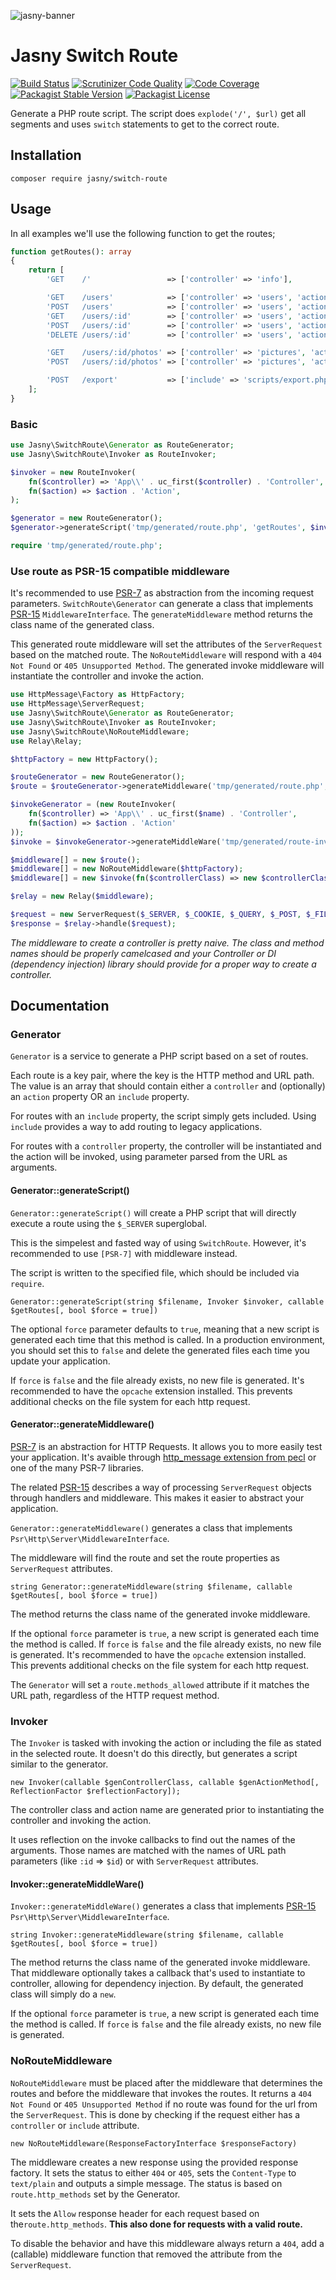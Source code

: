 ![jasny-banner](https://user-images.githubusercontent.com/100821/61325728-9dfe9e80-a815-11e9-9e47-910fa7330d55.png)

Jasny Switch Route
===

[![Build Status](https://travis-ci.org/jasny/switch-route.svg?branch=master)](https://travis-ci.org/jasny/switch-route)
[![Scrutinizer Code Quality](https://scrutinizer-ci.com/g/jasny/switch-route/badges/quality-score.png?b=master)](https://scrutinizer-ci.com/g/jasny/switch-route/?branch=master)
[![Code Coverage](https://scrutinizer-ci.com/g/jasny/switch-route/badges/coverage.png?b=master)](https://scrutinizer-ci.com/g/jasny/switch-route/?branch=master)
[![Packagist Stable Version](https://img.shields.io/packagist/v/jasny/switch-route.svg)](https://packagist.org/packages/jasny/switch-route)
[![Packagist License](https://img.shields.io/packagist/l/jasny/switch-route.svg)](https://packagist.org/packages/jasny/switch-route)

Generate a PHP route script. The script does `explode('/', $url)` get all segments and uses `switch` statements to get to the correct route.

Installation
---

    composer require jasny/switch-route

Usage
---

In all examples we'll use the following function to get the routes;

```php
function getRoutes(): array
{
    return [
        'GET    /'                 => ['controller' => 'info'],

        'GET    /users'            => ['controller' => 'users', 'action' => 'list'],
        'POST   /users'            => ['controller' => 'users', 'action' => 'add'],
        'GET    /users/:id'        => ['controller' => 'users', 'action' => 'get'],
        'POST   /users/:id'        => ['controller' => 'users', 'action' => 'update'],
        'DELETE /users/:id'        => ['controller' => 'users', 'action' => 'delete'],

        'GET    /users/:id/photos' => ['controller' => 'pictures', 'action' => 'list'],
        'POST   /users/:id/photos' => ['controller' => 'pictures', 'action' => 'add'],

        'POST   /export'           => ['include' => 'scripts/export.php'],
    ];
}
```

### Basic

```php
use Jasny\SwitchRoute\Generator as RouteGenerator;
use Jasny\SwitchRoute\Invoker as RouteInvoker;

$invoker = new RouteInvoker(
    fn($controller) => 'App\\' . uc_first($controller) . 'Controller',
    fn($action) => $action . 'Action',
);

$generator = new RouteGenerator();
$generator->generateScript('tmp/generated/route.php', 'getRoutes', $invoker);

require 'tmp/generated/route.php';
```

### Use route as PSR-15 compatible middleware

It's recommended to use [PSR-7](https://www.php-fig.org/psr/psr-7/) as abstraction from the incoming request
parameters. `SwitchRoute\Generator` can generate a class that implements [PSR-15](https://www.php-fig.org/psr/psr-15/)
`MiddlewareInterface`. The `generateMiddleware` method returns the class name of the generated class.

This generated route middleware will set the attributes of the `ServerRequest` based on the matched route. The
`NoRouteMiddleware` will respond with a `404 Not Found` or `405 Unsupported Method`. The generated invoke middleware
will instantiate the controller and invoke the action.

```php
use HttpMessage\Factory as HttpFactory;
use HttpMessage\ServerRequest;
use Jasny\SwitchRoute\Generator as RouteGenerator;
use Jasny\SwitchRoute\Invoker as RouteInvoker;
use Jasny\SwitchRoute\NoRouteMiddleware;
use Relay\Relay;

$httpFactory = new HttpFactory();

$routeGenerator = new RouteGenerator();
$route = $routeGenerator->generateMiddleware('tmp/generated/route.php', 'getRoutes');

$invokeGenerator = (new RouteInvoker(
    fn($controller) => 'App\\' . uc_first($name) . 'Controller',
    fn($action) => $action . 'Action'
));
$invoke = $invokeGenerator->generateMiddleWare('tmp/generated/route-invoke.php', 'getRoutes');

$middleware[] = new $route();
$middleware[] = new NoRouteMiddleware($httpFactory);
$middleware[] = new $invoke(fn($controllerClass) => new $controllerClass($httpFactory));

$relay = new Relay($middleware);

$request = new ServerRequest($_SERVER, $_COOKIE, $_QUERY, $_POST, $_FILES);
$response = $relay->handle($request);
```

_The middleware to create a controller is pretty naive. The class and method names should be properly camelcased and
your Controller or DI (dependency injection) library should provide for a proper way to create a controller._

Documentation
---

### Generator

`Generator` is a service to generate a PHP script based on a set of routes.

Each route is a key pair, where the key is the HTTP method and URL path. The value is an array that should contain
either a `controller` and (optionally) an `action` property OR an `include` property.

For routes with an `include` property, the script simply gets included. Using `include` provides a way to add routing
to legacy applications.

For routes with a `controller` property, the controller will be instantiated and the action will be invoked, using
parameter parsed from the URL as arguments.

#### Generator::generateScript()

`Generator::generateScript()` will create a PHP script that will directly execute a route using the `$_SERVER`
superglobal.

This is the simpelest and fasted way of using `SwitchRoute`. However, it's recommended to use `[PSR-7]` with middleware
instead.

The script is written to the specified file, which should be included via `require`.

    Generator::generateScript(string $filename, Invoker $invoker, callable $getRoutes[, bool $force = true])

The optional `force` parameter defaults to `true`, meaning that a new script is generated each time that this method is
called. In a production environment, you should set this to `false` and delete the generated files each time you update
your application.

If `force` is `false` and the file already exists, no new file is generated. It's recommended to have the `opcache`
extension installed. This prevents additional checks on the file system for each http request.

#### Generator::generateMiddleware()

[PSR-7](https://www.php-fig.org/psr/psr-7/) is an abstraction for HTTP Requests. It allows you to more easily test your
application. It's avaible through [http_message extension from pecl](https://pecl.php.net/package/http_message) or one
of the many PSR-7 libraries.

The related [PSR-15](https://www.php-fig.org/psr/psr-15/) describes a way of processing `ServerRequest` objects through
handlers and middleware. This makes it easier to abstract your application.

`Generator::generateMiddleware()` generates a class that implements `Psr\Http\Server\MiddlewareInterface`.

The middleware will find the route and set the route properties as `ServerRequest` attributes.

    string Generator::generateMiddleware(string $filename, callable $getRoutes[, bool $force = true])

The method returns the class name of the generated invoke middleware.

If the optional `force` parameter is `true`, a new script is generated each time the method is called. If `force` is
`false` and the file already exists, no new file is generated. It's recommended to have the `opcache` extension
installed. This prevents additional checks on the file system for each http request.

The `Generator` will set a `route.methods_allowed` attribute if it matches the URL path, regardless of the HTTP
request method.

### Invoker

The `Invoker` is tasked with invoking the action or including the file as stated in the selected route. It doesn't do
this directly, but generates a script similar to the generator.

    new Invoker(callable $genControllerClass, callable $genActionMethod[, ReflectionFactor $reflectionFactory]);

The controller class and action name are generated prior to instantiating the controller and invoking the action.

It uses reflection on the invoke callbacks to find out the names of the arguments. Those names are matched with the
names of URL path parameters (like `:id` => `$id`) or with `ServerRequest` attributes.

#### Invoker::generateMiddleWare()

`Invoker::generateMiddleWare()` generates a class that implements [PSR-15](https://www.php-fig.org/psr/psr-15/)
`Psr\Http\Server\MiddlewareInterface`.

    string Invoker::generateMiddleware(string $filename, callable $getRoutes[, bool $force = true])

The method returns the class name of the generated invoke middleware. That middleware optionally takes a callback
that's used to instantiate to controller, allowing for dependency injection. By default, the generated class will
simply do a `new`.

If the optional `force` parameter is `true`, a new script is generated each time the method is called. If `force` is
`false` and the file already exists, no new file is generated.

### NoRouteMiddleware

`NoRouteMiddleware` must be placed after the middleware that determines the routes and before the middleware that
invokes the routes. It returns a `404 Not Found` or `405 Unsupported Method` if no route was found for the url from
the `ServerRequest`. This is done by checking if the request either has a `controller` or `include` attribute.

    new NoRouteMiddleware(ResponseFactoryInterface $responseFactory)

The middleware creates a new response using the provided response factory. It sets the status to either `404` or `405`,
sets the `Content-Type` to `text/plain` and outputs a simple message. The status is based on `route.http_methods` set
by the Generator.

It sets the `Allow` response header for each request based on the`route.http_methods`. **This also done for requests
with a valid route.**

To disable the behavior and have this middleware always return a `404`, add a (callable) middleware function that
removed the attribute from the `ServerRequest`.


